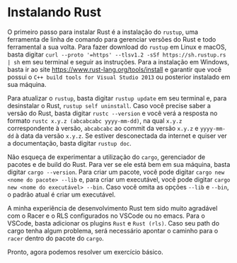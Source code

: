 # Instalando Rust

O primeiro passo para instalar Rust é a instalação do `rustup`, uma ferramenta de linha de comando para gerenciar versões do Rust e todo ferramental a sua volta. Para fazer download do `rustup` em Linux e macOS, basta digitar `curl --proto '=https' --tlsv1.2 -sSf https://sh.rustup.rs | sh` em seu terminal e seguir as instruções. Para a instalação em Windows, basta ir ao site https://www.rust-lang.org/tools/install e garantir que você possui o `C++ build tools for Visual Studio 2013` ou posterior instalado em sua máquina. 

Para atualizar o `rustup`, basta digitar `rustup update` em seu terminal e, para desinstalar o Rust, `rustup self uninstall`. Caso você precise saber a versão do Rust, basta digitar `rustc --version` e você verá a resposta no formato `rustc x.y.z (abcabcabc yyyy-mm-dd)`, na qual `x.y.z` correspondente à versão, `abcabcabc` ao commit da versão `x.y.z` e `yyyy-mm-dd` à data da versão `x.y.z`. Se estiver desconectada da internet e quiser ver a documentação, basta digitar `rustup doc`.

Não esqueça de experimentar a utilização do `cargo`, gerenciador de pacotes e de build do Rust. Para ver se ele está bem em sua máquina, basta digitar `cargo --version`. Para criar um pacote, você pode digitar `cargo new <nome do pacote> --lib` e, para criar um executável, você pode digitar `cargo new <nome do executável> --bin`. Caso você omita as opções `--lib` e `--bin`, o padrão atual é criar um executável. 

A minha experiência de desenvolvimento Rust tem sido muito agradável com o Racer e o RLS configurados no VSCode ou no emacs. Para o VSCode, basta adicionar os plugins `Rust` e `Rust (rls)`. Caso seu path do cargo tenha algum problema, será necessário apontar o caminho para o `racer` dentro do pacote do `cargo`.

[Update]: https://rust-analyzer.github.io/

Pronto, agora podemos resolver um exercício básico.
